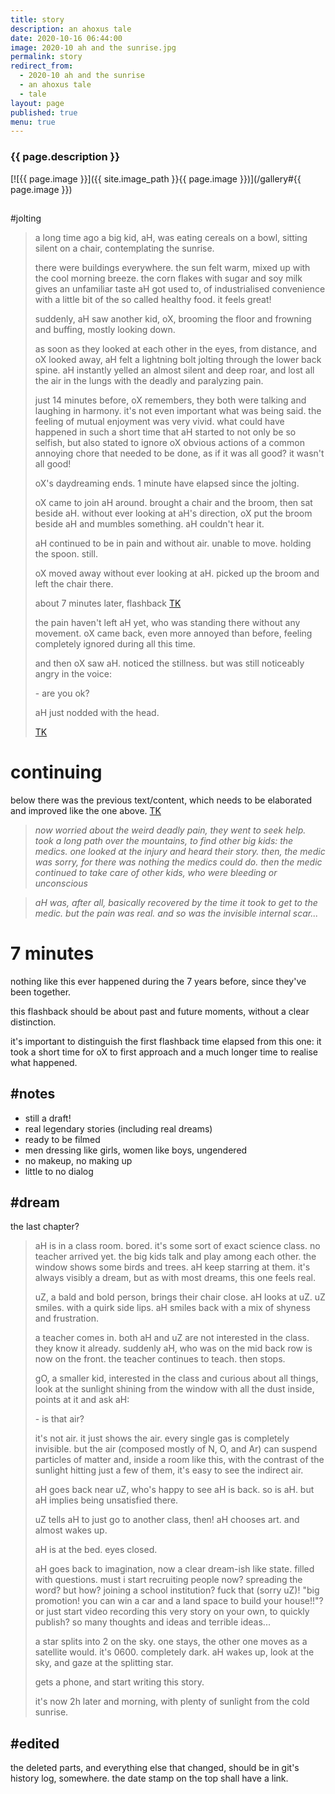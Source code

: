 ```yaml
---
title: story
description: an ahoxus tale
date: 2020-10-16 06:44:00
image: 2020-10 ah and the sunrise.jpg
permalink: story
redirect_from:
  - 2020-10 ah and the sunrise
  - an ahoxus tale
  - tale
layout: page
published: true
menu: true
---
```


### {{ page.description }}

[![{{ page.image }}]({{ site.image_path }}{{ page.image }})](/gallery#{{ page.image }})

## 

#jolting

> a long time ago a big kid, aH, was eating cereals on a bowl, sitting silent on a chair, contemplating the sunrise.
> 
> there were buildings everywhere. the sun felt warm, mixed up with the cool morning breeze. the corn flakes with sugar and soy milk gives an unfamiliar taste aH got used to, of industrialised convenience with a little bit of the so called healthy food. it feels great!
> 
> suddenly, aH saw another kid, oX, brooming the floor and frowning and buffing, mostly looking down.
> 
> as soon as they looked at each other in the eyes, from distance, and oX looked away, aH felt a lightning bolt jolting through the lower back spine. aH instantly yelled an almost silent and deep roar, and lost all the air in the lungs with the deadly and paralyzing pain.
> 
> just 14 minutes before, oX remembers, they both were talking and laughing in harmony. it's not even important what was being said. the feeling of mutual enjoyment was very vivid. what could have happened in such a short time that aH started to not only be so selfish, but also stated to ignore oX obvious actions of a common annoying chore that needed to be done, as if it was all good? it wasn't all good!
> 
> oX's daydreaming ends. 1 minute have elapsed since the jolting.
> 
> oX came to join aH around. brought a chair and the broom, then sat beside aH. without ever looking at aH's direction, oX put the broom beside aH and mumbles something. aH couldn't hear it.
> 
> aH continued to be in pain and without air. unable to move. holding the spoon. still.
> 
> oX moved away without ever looking at aH. picked up the broom and left the chair there.
> 
> about 7 minutes later, flashback [TK](#7-minutes)
> 
> the pain haven't left aH yet, who was standing there without any movement. oX came back, even more annoyed than before, feeling completely ignored during all this time.
> 
> and then oX saw aH. noticed the stillness. but was still noticeably angry in the voice:
> 
> \- are you ok?
> 
> aH just nodded with the head.
> 
> [TK](#continuing)

# continuing

below there was the previous text/content, which needs to be elaborated and improved like the one above. [TK](#edited)

> *now worried about the weird deadly pain, they went to seek help. took a long path over the mountains, to find other big kids: the medics. one looked at the injury and heard their story. then, the medic was sorry, for there was nothing the medics could do. then the medic continued to take care of other kids, who were bleeding or unconscious*

> *aH was, after all, basically recovered by the time it took to get to the medic. but the pain was real. and so was the invisible internal scar...*

# 7 minutes

nothing like this ever happened during the 7 years before, since they've been together.

this flashback should be about past and future moments, without a clear distinction.

it's important to distinguish the first flashback time elapsed from this one: it took a short time for oX to first approach and a much longer time to realise what happened.

## #notes

- still a draft!
- real legendary stories (including real dreams)
- ready to be filmed
- men dressing like girls, women like boys, ungendered
- no makeup, no making up
- little to no dialog

## #dream

the last chapter?

> aH is in a class room. bored. it's some sort of exact science class. no teacher arrived yet. the big kids talk and play among each other. the window shows some birds and trees. aH keep starring at them. it's always visibly a dream, but as with most dreams, this one feels real.
> 
> uZ, a bald and bold person, brings their chair close. aH looks at uZ. uZ smiles. with a quirk side lips. aH smiles back with a mix of shyness and frustration.
> 
> a teacher comes in. both aH and uZ are not interested in the class. they know it already. suddenly aH, who was on the mid back row is now on the front. the teacher continues to teach. then stops.
> 
> gO, a smaller kid, interested in the class and curious about all things, look at the sunlight shining from the window with all the dust inside, points at it and ask aH:
> 
> \- is that air?
> 
> it's not air. it just shows the air. every single gas is completely invisible. but the air (composed mostly of N, O, and Ar) can suspend particles of matter and, inside a room like this, with the contrast of the sunlight hitting just a few of them, it's easy to see the indirect air.
> 
> aH goes back near uZ, who's happy to see aH is back. so is aH. but aH implies being unsatisfied there.
> 
> uZ tells aH to just go to another class, then! aH chooses art. and almost wakes up.
> 
> aH is at the bed. eyes closed.
> 
> aH goes back to imagination, now a clear dream-ish like state. filled with questions. must i start recruiting people now? spreading the word? but how? joining a school institution? fuck that (sorry uZ)! "big promotion! you can win a car and a land space to build your house!!"? or just start video recording this very story on your own, to quickly publish? so many thoughts and ideas and terrible ideas...
> 
> a star splits into 2 on the sky. one stays, the other one moves as a satellite would. it's 0600. completely dark. aH wakes up, look at the sky, and gaze at the splitting star.
> 
> gets a phone, and start writing this story.
> 
> it's now 2h later and morning, with plenty of sunlight from the cold sunrise.

## #edited

the deleted parts, and everything else that changed, should be in git's history log, somewhere. the date stamp on the top shall have a link.
